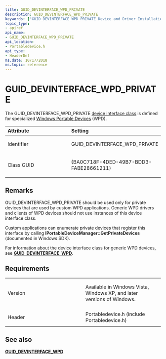 ```yaml
---
title: GUID_DEVINTERFACE_WPD_PRIVATE
description: GUID_DEVINTERFACE_WPD_PRIVATE
keywords: ["GUID_DEVINTERFACE_WPD_PRIVATE Device and Driver Installation"]
topic_type:
- apiref
api_name:
- GUID_DEVINTERFACE_WPD_PRIVATE
api_location:
- Portabledevice.h
api_type:
- HeaderDef
ms.date: 10/17/2018
ms.topic: reference
---
```


# GUID_DEVINTERFACE_WPD_PRIVATE


The GUID_DEVINTERFACE_WPD_PRIVATE [device interface class](./overview-of-device-interface-classes.md) is defined for specialized [Windows Portable Devices](/previous-versions//ff597729(v=vs.85)) (WPD).

<table>
<colgroup>
<col width="50%" />
<col width="50%" />
</colgroup>
<thead>
<tr class="header">
<th align="left">Attribute</th>
<th align="left">Setting</th>
</tr>
</thead>
<tbody>
<tr class="odd">
<td align="left"><p>Identifier</p></td>
<td align="left"><p>GUID_DEVINTERFACE_WPD_PRIVATE</p></td>
</tr>
<tr class="even">
<td align="left"><p>Class GUID</p></td>
<td align="left"><p>{BA0C718F-4DED-49B7-BDD3-FABE28661211}</p></td>
</tr>
</tbody>
</table>

 

## Remarks

GUID_DEVINTERFACE_WPD_PRIVATE should be used only for private devices that are used by custom WPD applications. Generic WPD drivers and clients of WPD devices should not use instances of this device interface class.

Custom applications can enumerate private devices that register this interface by calling **IPortableDeviceManager::GetPrivateDevices** (documented in Windows SDK).

For information about the device interface class for generic WPD devices, see [**GUID_DEVINTERFACE_WPD**](guid-devinterface-wpd.md).

## Requirements

<table>
<colgroup>
<col width="50%" />
<col width="50%" />
</colgroup>
<tbody>
<tr class="odd">
<td align="left"><p>Version</p></td>
<td align="left"><p>Available in Windows Vista, Windows XP, and later versions of Windows.</p></td>
</tr>
<tr class="even">
<td align="left"><p>Header</p></td>
<td align="left">Portabledevice.h (include Portabledevice.h)</td>
</tr>
</tbody>
</table>

## See also


[**GUID_DEVINTERFACE_WPD**](guid-devinterface-wpd.md)

